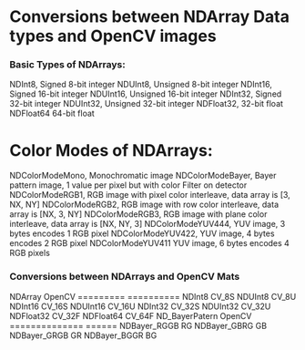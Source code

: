 # Conversions between NDArray Data types and OpenCV images

### Basic Types of NDArrays:
NDInt8,     Signed 8-bit integer
NDUInt8,    Unsigned 8-bit integer
NDInt16,    Signed 16-bit integer
NDUInt16,   Unsigned 16-bit integer
NDInt32,    Signed 32-bit integer
NDUInt32,   Unsigned 32-bit integer
NDFloat32,  32-bit float
NDFloat64   64-bit float

# Color Modes of NDArrays:
NDColorModeMono,    Monochromatic image
NDColorModeBayer,   Bayer pattern image, 1 value per pixel but with color Filter on detector
NDColorModeRGB1,    RGB image with pixel color interleave, data array is [3, NX, NY]
NDColorModeRGB2,    RGB image with row color interleave, data array is [NX, 3, NY]
NDColorModeRGB3,    RGB image with plane color interleave, data array is [NX, NY, 3]
NDColorModeYUV444,  YUV image, 3 bytes encodes 1 RGB pixel
NDColorModeYUV422,  YUV image, 4 bytes encodes 2 RGB pixel
NDColorModeYUV411   YUV image, 6 bytes encodes 4 RGB pixels

### Conversions between NDArrays and OpenCV Mats
NDArray         OpenCV
=========       ==========
NDInt8          CV_8S
NDUInt8         CV_8U
NDInt16         CV_16S
NDUInt16        CV_16U
NDInt32         CV_32S
NDUInt32        CV_32U
NDFloat32       CV_32F
NDFloat64       CV_64F
ND_BayerPatern  OpenCV
==============  ======
NDBayer_RGGB    RG
NDBayer_GBRG    GB
NDBayer_GRGB    GR
NDBayer_BGGR    BG
